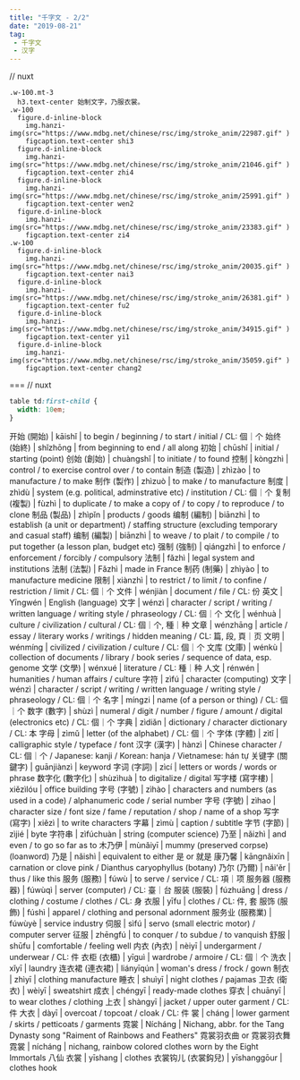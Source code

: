 ```yaml
---
title: "千字文 - 2/2"
date: "2019-08-21"
tag: 
 - 千字文
 - 汉字
---
```

// nuxt
```pug
.w-100.mt-3
  h3.text-center 始制文字，乃服衣裳。
.w-100
  figure.d-inline-block
    img.hanzi-img(src="https://www.mdbg.net/chinese/rsc/img/stroke_anim/22987.gif" )
    figcaption.text-center shi3
  figure.d-inline-block
    img.hanzi-img(src="https://www.mdbg.net/chinese/rsc/img/stroke_anim/21046.gif" )
    figcaption.text-center zhi4
  figure.d-inline-block
    img.hanzi-img(src="https://www.mdbg.net/chinese/rsc/img/stroke_anim/25991.gif" )
    figcaption.text-center wen2
  figure.d-inline-block
    img.hanzi-img(src="https://www.mdbg.net/chinese/rsc/img/stroke_anim/23383.gif" )
    figcaption.text-center zi4
.w-100
  figure.d-inline-block
    img.hanzi-img(src="https://www.mdbg.net/chinese/rsc/img/stroke_anim/20035.gif" )
    figcaption.text-center nai3
  figure.d-inline-block
    img.hanzi-img(src="https://www.mdbg.net/chinese/rsc/img/stroke_anim/26381.gif" )
    figcaption.text-center fu2
  figure.d-inline-block
    img.hanzi-img(src="https://www.mdbg.net/chinese/rsc/img/stroke_anim/34915.gif" )
    figcaption.text-center yi1
  figure.d-inline-block
    img.hanzi-img(src="https://www.mdbg.net/chinese/rsc/img/stroke_anim/35059.gif" )
    figcaption.text-center chang2
```
===
// nuxt
```css
table td:first-child {
  width: 10em;
}
```

开始 (開始) | kāishǐ | to begin / beginning / to start / initial / CL: 個｜个
始终 (始終) | shǐzhōng | from beginning to end / all along
初始 | chūshǐ | initial / starting (point)
创始 (創始) | chuàngshǐ | to initiate / to found
控制 | kòngzhì | control / to exercise control over / to contain
制造 (製造) | zhìzào | to manufacture / to make
制作 (製作) | zhìzuò | to make / to manufacture
制度 | zhìdù | system (e.g. political, adminstrative etc) / institution / CL: 個｜个
复制 (複製) | fùzhì | to duplicate / to make a copy of / to copy / to reproduce / to clone
制品 (製品) | zhìpǐn | products / goods
编制 (編制) | biānzhì | to establish (a unit or department) / staffing structure (excluding temporary and casual staff)
编制 (編製) | biānzhì | to weave / to plait / to compile / to put together (a lesson plan, budget etc)
强制 (強制) | qiángzhì | to enforce / enforcement / forcibly / compulsory
法制 | fǎzhì | legal system and institutions
法制 (法製) | Fǎzhì | made in France
制药 (制藥) | zhìyào | to manufacture medicine
限制 | xiànzhì | to restrict / to limit / to confine / restriction / limit / CL: 個｜个
文件 | wénjiàn | document / file / CL: 份
英文 | Yīngwén | English (language)
文字 | wénzì | character / script / writing / written language / writing style / phraseology / CL: 個｜个
文化 | wénhuà | culture / civilization / cultural / CL: 個｜个, 種｜种
文章 | wénzhāng | article / essay / literary works / writings / hidden meaning / CL: 篇, 段, 頁｜页
文明 | wénmíng | civilized / civilization / culture / CL: 個｜个
文库 (文庫) | wénkù | collection of documents / library / book series / sequence of data, esp. genome
文学 (文學) | wénxué | literature / CL: 種｜种
人文 | rénwén | humanities / human affairs / culture
字符 | zìfú | character (computing)
文字 | wénzì | character / script / writing / written language / writing style / phraseology / CL: 個｜个
名字 | míngzi | name (of a person or thing) / CL: 個｜个
数字 (數字) | shùzì | numeral / digit / number / figure / amount / digital (electronics etc) / CL: 個｜个
字典 | zìdiǎn | dictionary / character dictionary / CL: 本
字母 | zìmǔ | letter (of the alphabet) / CL: 個｜个
字体 (字體) | zìtǐ | calligraphic style / typeface / font
汉字 (漢字) | hànzì | Chinese character / CL: 個｜个 / Japanese: kanji / Korean: hanja / Vietnamese: hán tự
关键字 (關鍵字) | guānjiànzì | keyword
字词 (字詞) | zìcí | letters or words / words or phrase
数字化 (數字化) | shùzìhuà | to digitalize / digital
写字楼 (寫字樓) | xiězìlóu | office building
字号 (字號) | zìhào | characters and numbers (as used in a code) / alphanumeric code / serial number
字号 (字號) | zìhao | character size / font size / fame / reputation / shop / name of a shop
写字 (寫字) | xiězì | to write characters
字幕 | zìmù | caption / subtitle
字节 (字節) | zìjié | byte
字符串 | zìfúchuàn | string (computer science)
乃至 | nǎizhì | and even / to go so far as to
木乃伊 | mùnǎiyī | mummy (preserved corpse) (loanword)
乃是 | nǎishì | equivalent to either 是 or 就是
康乃馨 | kāngnǎixīn | carnation or clove pink / Dianthus caryophyllus (botany)
乃尔 (乃爾) | nǎi'ěr | thus / like this
服务 (服務) | fúwù | to serve / service / CL: 項｜项
服务器 (服務器) | fúwùqì | server (computer) / CL: 臺｜台
服装 (服裝) | fúzhuāng | dress / clothing / costume / clothes / CL: 身
衣服 | yīfu | clothes / CL: 件, 套
服饰 (服飾) | fúshì | apparel / clothing and personal adornment
服务业 (服務業) | fúwùyè | service industry
伺服 | sìfú | servo (small electric motor) / computer server
征服 | zhēngfú | to conquer / to subdue / to vanquish
舒服 | shūfu | comfortable / feeling well
内衣 (內衣) | nèiyī | undergarment / underwear / CL: 件
衣柜 (衣櫃) | yīguì | wardrobe / armoire / CL: 個｜个
洗衣 | xǐyī | laundry
连衣裙 (連衣裙) | liányīqún | woman's dress / frock / gown
制衣 | zhìyī | clothing manufacture
睡衣 | shuìyī | night clothes / pajamas
卫衣 (衛衣) | wèiyī | sweatshirt
成衣 | chéngyī | ready-made clothes
穿衣 | chuānyī | to wear clothes / clothing
上衣 | shàngyī | jacket / upper outer garment / CL: 件
大衣 | dàyī | overcoat / topcoat / cloak / CL: 件
裳 | cháng | lower garment / skirts / petticoats / garments
霓裳 | Nícháng | Nichang, abbr. for the Tang Dynasty song "Raiment of Rainbows and Feathers" 霓裳羽衣曲 or 霓裳羽衣舞
霓裳 | nícháng | nichang, rainbow colored clothes worn by the Eight Immortals 八仙
衣裳 | yīshang | clothes
衣裳钩儿 (衣裳鈎兒) | yīshanggōur | clothes hook
